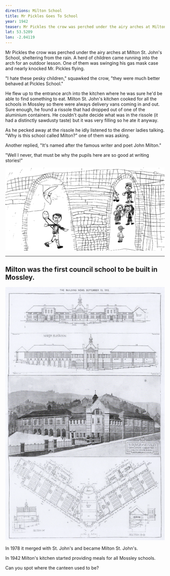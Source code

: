 ```yaml
---
directions: Milton School
title: Mr Pickles Goes To School
year: 1942
teaser: Mr Pickles the crow was perched under the airy arches at Milton St. John's School, sheltering from the rain.
lat: 53.5209
lon: -2.04119
---
```


Mr Pickles the crow was perched under the airy arches at Milton St. John's School, sheltering from the rain. A herd of children came running into the arch for an outdoor lesson. One of them was swinging his gas mask case and nearly knocked Mr. Pickles flying.

"I hate these pesky children," squawked the crow, "they were much better behaved at Pickles School."

He flew up to the entrance arch into the kitchen where he was sure he'd be able to find something to eat. Milton St. John's kitchen cooked for all the schools in Mossley so there were always delivery vans coming in and out. Sure enough, he found a rissole that had dropped out of one of the aluminium containers. He couldn't quite decide what was in the rissole (it had a distinctly sawdusty taste) but it was very filling so he ate it anyway.

As he pecked away at the rissole he idly listened to the dinner ladies talking. "Why is this school called Milton?" one of them was asking.

Another replied, "It's named after the famous writer and poet John Milton."

"Well I never, that must be why the pupils here are so good at writing stories!" 

![Mr Pickles at school](/images/stops/crow/Trail_Crow_1.png)

---

## Milton was the first council school to be built in Mossley.

![Milton School](/images/stops/crow/Trail_Crow_1b.png)

In 1978 it merged with St. John's and became Milton St. John's.

In 1942 Milton's kitchen started providing meals for all Mossley schools.

Can you spot where the canteen used to be?
